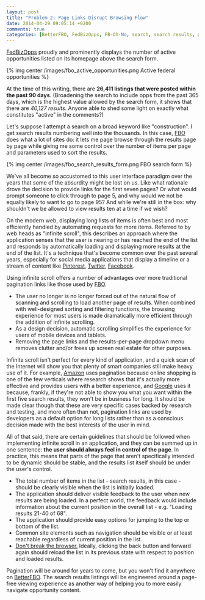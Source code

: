 ```yaml
---
layout: post
title: "Problem 2: Page Links Disrupt Browsing Flow"
date: 2014-04-29 09:05:14 +0200
comments: true
categories: [BetterFBO, FedBizOpps, FB-Oh-No, search, search results, paging, pagination, UX]
---
```

[FedBizOpps](https://www.fbo.gov) proudly and prominently displays the number of active opportunities listed on its homepage above the search form.

{% img center /images/fbo_active_opportunities.png Active federal opportunities %}

At the time of this writing, there are **26,411 listings that were posted within the past 90 days**.  (Broadening the search to include opps from the past 365 days, which is the highest value allowed by the search form, it shows that there are *40,127 results*.  Anyone able to shed some light on exactly what constitutes "active" in the comments?)

Let's suppose I attempt a search on a broad keyword like "construction". I get search results numbering well into the thousands.  In this case, [FBO](https://www.fbo.gov) does what a lot of sites do: it lets me page browse through the results page by page while giving me some control over the number of items per page and parameters used to sort the results.<!--more-->

{% img center /images/fbo_search_results_form.png FBO search form %}

We've all become so accustomed to this user interface paradigm over the years that some of the absurdity might be lost on us.  Like what rationale drove the decision to provide links for the first seven pages?  Or what would prompt someone to click through to page 5, and why would we not be equally likely to want to go to page 95?  And while we're still in the box: why shouldn't we be allowed to view results ten at a time if we wish?

On the modern web, displaying long lists of items is often best and most efficiently handled by automating requests for more items.  Referred to by web heads as "infinite scroll", this describes an approach where the application senses that the user is nearing or has reached the end of the list and responds by automatically loading and displaying more results at the end of the list.  It's a technique that's become common over the past several years, especially for social media applications that display a timeline or a stream of content like [Pinterest](https://www.pinterest.com/), [Twitter](https://twitter.com/), [Facebook](https://www.facebook.com/).

Using infinite scroll offers a number of advantages over more traditional pagination links like those used by [FBO](https://www.fbo.gov).

* The user no longer is no longer forced out of the natural flow of scanning and scrolling to load another page of results.  When combined with well-designed sorting and filtering functions, the browsing experience for most users is made dramatically more efficient through the addition of infinite scrolling.
* As a design decision, automatic scrolling simplifies the experience for users of mobile devices and tablets.
* Removing the page links and the results-per-page dropdown menu removes clutter and/or frees up screen real estate for other purposes.

Infinite scroll isn't perfect for every kind of application, and a quick scan of the Internet will show you that plenty of smart companies still make heavy use of it.  For example, [Amazon](http://www.amazon.com/) uses pagination because online shopping is one of the few verticals where research shows that it's actually more effective and provides users with a better experience, and [Google](https://www.google.com/) uses it because, frankly, if they're not able to show you what you want within the first five search results, they won't be in business for long.  It should be made clear though that these are very specific cases backed by research and testing, and more often than not, pagination links are used by developers as a default option for long lists rather than as a conscious decision made with the best interests of the user in mind.

All of that said, there are certain guidelines that should be followed when implementing infinite scroll in an application, and they can be summed up in one sentence: **the user should always feel in control of the page**.  In practice, this means that parts of the page that aren't specifically intended to be dynamic should be stable, and the results list itself should be under the user's control.

* The total number of items in the list - search results, in this case - should be clearly visible when the list is initially loaded.
* The application should deliver visible feedback to the user when new results are being loaded.  In a perfect world, the feedback would include information about the current position in the overall list - e.g. "Loading results 21-40 of 68".
* The application should provide easy options for jumping to the top or bottom of the list.
* Common site elements such as navigation should be visible or at least reachable regardless of current position in the list.
* [Don't break the browser.](http://betterfbo.com/blog/2014/problem-1-dont-break-the-browser/)  Ideally, clicking the back button and forward again should reload the list in its previous state with respect to position and loaded results.

Pagination will be around for years to come, but you won't find it anywhere on [BetterFBO](http://betterfbo.com/).  The search results listings will be engineered around a page-free viewing experience as another way of helping you to more easily navigate opportunity content.
